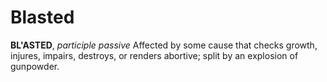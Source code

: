 # Blasted

**BL'ASTED**, _participle passive_ Affected by some cause that checks growth, injures, impairs, destroys, or renders abortive; split by an explosion of gunpowder.